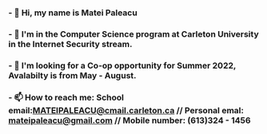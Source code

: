 ### - 👋 Hi, my name is Matei Paleacu
### - 👀 I'm in the Computer Science program at Carleton University in the Internet Security stream.
### - 👯 I'm looking for a Co-op opportunity for Summer 2022, Avalabilty is from May - August.
### - 📫 How to reach me: School email:MATEIPALEACU@cmail.carleton.ca // Personal emal: mateipaleacu@gmail.com // Mobile number: (613)324 - 1456
<!--
**Matei-Paleacu/Matei-Paleacu** is a ✨ _special_ ✨ repository because its `README.md` (this file) appears on your GitHub profile.

Here are some ideas to get you started:

- 🔭 I’m currently working on ...
- 🌱 I’m currently learning ...
- 👯 I’m looking to collaborate on ...
- 🤔 I’m looking for help with ...
- 💬 Ask me about ...
- 📫 How to reach me: ...
- 😄 Pronouns: ...
- ⚡ Fun fact: ...
-->
